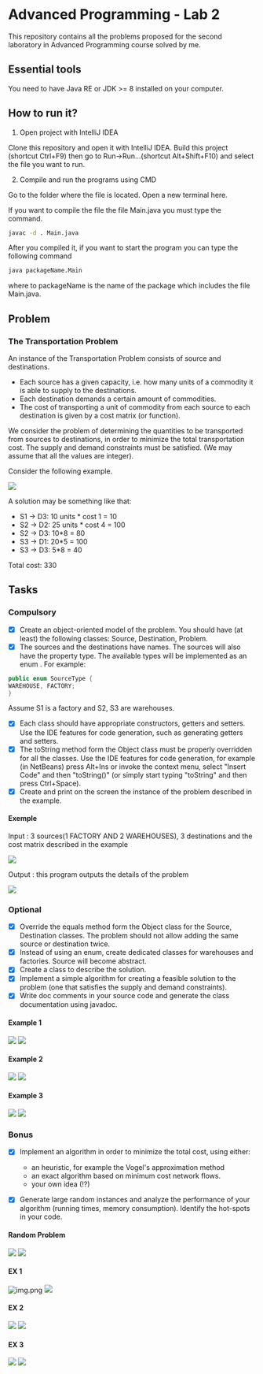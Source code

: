 # Advanced Programming - Lab 2

This repository contains all the problems proposed for the second laboratory in Advanced Programming course
solved by me.

## Essential tools

You need to have Java RE or JDK >= 8 installed on your computer.

## How to run it?

1. Open project with IntelliJ IDEA

Clone this repository and open it with IntelliJ IDEA. Build this project
(shortcut Ctrl+F9) then go to Run->Run...(shortcut Alt+Shift+F10) and select
the file you want to run.

2. Compile and run the programs using CMD

Go to the folder where the file is located. Open a new terminal here.

If you want to compile the file the file Main.java you must type the command.

```bash
javac -d . Main.java
```

After you compiled it, if you want to start the program you can type the
following command

```bash
java packageName.Main
```

where to packageName is the name of the package which includes the file Main.java.

## Problem

### The Transportation Problem
An instance of the Transportation Problem consists of source and destinations.

- Each source has a given capacity, i.e. how many units of a commodity it is able to supply to the destinations.
- Each destination demands a certain amount of commodities.
- The cost of transporting a unit of commodity from each source to each destination is given by a cost matrix (or function).

We consider the problem of determining the quantities to be transported from sources to destinations, in order to minimize the total transportation cost. The supply and demand constraints must be satisfied. (We may assume that all the values are integer).

Consider the following example.

![](readme_images/problem_exemple.png)

A solution may be something like that:

- S1 -> D3: 10 units * cost 1 = 10
- S2 -> D2: 25 units * cost 4 = 100
- S2 -> D3: 10*8 = 80
- S3 -> D1: 20*5 = 100
- S3 -> D3: 5*8 = 40

Total cost: 330

## Tasks

### Compulsory

- [x] Create an object-oriented model of the problem. You should have (at least) the following classes: Source, Destination, Problem.
- [x] The sources and the destinations have names. The sources will also have the property type. The available types will be implemented as an enum . For example:
```java
public enum SourceType {
WAREHOUSE, FACTORY;
}
```
Assume S1 is a factory and S2, S3 are warehouses.
- [x] Each class should have appropriate constructors, getters and setters.
Use the IDE features for code generation, such as generating getters and setters.
- [x] The toString method form the Object class must be properly overridden for all the classes.
Use the IDE features for code generation, for example (in NetBeans) press Alt+Ins or invoke the context menu, select "Insert Code" and then "toString()" (or simply start typing "toString" and then press Ctrl+Space).
- [x] Create and print on the screen the instance of the problem described in the example.

#### Exemple

Input : 3 sources(1 FACTORY AND 2 WAREHOUSES), 3 destinations and the cost matrix described in the example

![](readme_images/code_exemple.png)

Output : this program outputs the details of the problem

![](readme_images/run_exemple.png)

### Optional

- [x] Override the equals method form the Object class for the Source, Destination classes. The problem should not allow adding the same source or destination twice.
- [x] Instead of using an enum, create dedicated classes for warehouses and factories. Source will become abstract.
- [x] Create a class to describe the solution.
- [x] Implement a simple algorithm for creating a feasible solution to the problem (one that satisfies the supply and demand constraints).
- [x] Write doc comments in your source code and generate the class documentation using javadoc.

#### Example 1

![](readme_images/bonus_ex_1_instanta.png)
![](readme_images/optional_ex_1_result.png)

#### Example 2

![](readme_images/bonus_ex_2_instanta.png)
![](readme_images/optional_ex_2_result.png)

#### Example 3

![](readme_images/bonus_ex_3_instanta.png)
![](readme_images/optional_ex_3_result.png)

### Bonus

- [x] Implement an algorithm in order to minimize the total cost, using either:
  - an heuristic, for example the Vogel's approximation method
  - an exact algorithm based on minimum cost network flows.
  - your own idea (!?)

- [x] Generate large random instances and analyze the performance of your algorithm (running times, memory consumption). Identify the hot-spots in your code.


#### Random Problem

![](readme_images/bonus_random_problem_instance.png)
![](readme_images/bonus_random_problem_generation.png)

#### EX 1
![img.png](readme_images/bonus_ex_1_instanta.png)
![](readme_images/bonus_ex_1_rezultat.png)

#### EX 2

![](readme_images/bonus_ex_2_instanta.png)
![](readme_images/bonus_ex_2_rezultat.png)

#### EX 3

![](readme_images/bonus_ex_3_instanta.png)
![](readme_images/bonus_ex_3_rezultat.png)

